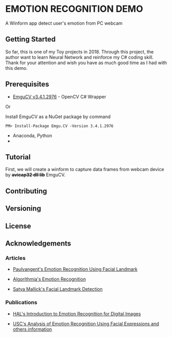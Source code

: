 # EMOTION RECOGNITION DEMO

A Winform app detect user's emotion from PC webcam

## Getting Started

So far, this is one of my Toy projects in 2018. Through this project, the author want to learn Neural Network and reinforce my C# coding skill.
Thank for your attention and wish you have as much good time as I had with this demo.

## Prerequisites

* [EmguCV v3.4.1.2976](https://sourceforge.net/projects/emgucv/?source=typ_redirect) - OpenCV C# Wrapper

Or

Install EmguCV as a NuGet package by command

```
PM> Install-Package Emgu.CV -Version 3.4.1.2976
```

* Anaconda, Python
*
## Tutorial

First, we will create a winform to capture data frames from webcam device by ~~**avicap32 dll lib**~~ EmguCV.

## Contributing

## Versioning

## License

## Acknowledgements
### Articles
* [Paulvangent's Emotion Recognition Using Facial Landmark](http://www.paulvangent.com/2016/08/05/emotion-recognition-using-facial-landmarks/)

* [Algorithmia's Emotion Recognition](https://blog.algorithmia.com/introduction-to-emotion-recognition/)

* [Satya Mallick's Facial Landmark Detection](https://www.learnopencv.com/facial-landmark-detection/)

### Publications

* [HAL's Introduction to Emotion Recognition for Digital Images](https://hal.inria.fr/inria-00561918/PDF/Tutorial-Introduction_to_Emotion_Recognition_for_Digital_Images.pdf)

* [USC's Analysis of Emotion Recognition Using Facial Expressions and others information](http://sail.usc.edu/publications/files/Busso_2004.pdf)